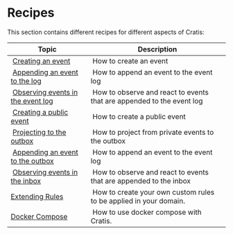 # Recipes

This section contains different recipes for different aspects of Cratis:

| Topic | Description |
| ----- | ----------- |
| [Creating an event](./creating-an-event.md) | How to create an event |
| [Appending an event to the log](./appending-an-event-to-event-log.md) | How to append an event to the event log |
| [Observing events in the event log](./observing-events-in-event-log.md) | How to observe and react to events that are appended to the event log |
| [Creating a public event](./creating-a-public-event.md) | How to create a public event |
| [Projecting to the outbox](./projecting-to-outbox.md) | How to project from private events to the outbox |
| [Appending an event to the outbox](./appending-an-event-to-outbox.md) | How to append an event to the event log |
| [Observing events in the inbox](./observing-events-in-inbox.md) | How to observe and react to events that are appended to the inbox |
| [Extending Rules](./rules/extending-rules.md) | How to create your own custom rules to be applied in your domain. |
| [Docker Compose](./docker-compose.md) | How to use docker compose with Cratis. |
